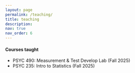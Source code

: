 ```yaml
---
layout: page
permalink: /teaching/
title: teaching
description:
nav: true
nav_order: 6
---
```


#### Courses taught
- PSYC 490: Measurement & Test Develop Lab (Fall 2025)
- PSYC 235: Intro to Statistics (Fall 2025)
